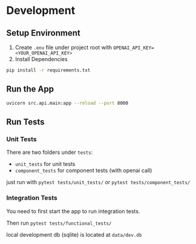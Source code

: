 # Development

## Setup Environment

1. Create `.env` file under project root with `OPENAI_API_KEY=<YOUR_OPENAI_API_KEY>`
2. Install Dependencies

``` bash
pip install -r requirements.txt
```

## Run the App

``` bash
uvicorn src.api.main:app --reload --port 8000
```

## Run Tests

### Unit Tests

There are two folders under `tests`:

- `unit_tests` for unit tests
- `component_tests` for component tests (with openai call)

just run with `pytest tests/unit_tests/`
or `pytest tests/component_tests/`

### Integration Tests

You need to first start the app to run integration tests.

Then run `pytest tests/functional_tests/`

local development db (sqlite) is located at `data/dev.db`